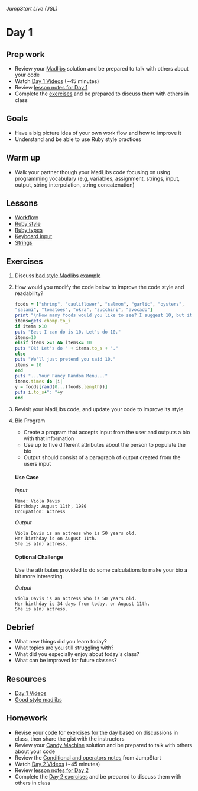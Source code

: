 _JumpStart Live (JSL)_
# Day 1

## Prep work
* Review your [Madlibs](https://github.com/Ada-Developers-Academy/jump-start/tree/master/learning-to-code/grammar#activities) solution and be prepared to talk with others about your code
* Watch [Day 1 Videos](https://adaacademy.hosted.panopto.com/Panopto/Pages/Sessions/List.aspx?folderID=66c9e5fc-8a11-4db2-b0fe-ebc516d45071) (~45 minutes)
* Review [lesson notes for Day 1](#lessons)
* Complete the [exercises](#exercises) and be prepared to discuss them with others in class

## Goals
* Have a big picture idea of your own work flow and how to improve it
* Understand and be able to use Ruby style practices

## Warm up
* Walk your partner though your MadLibs code focusing on using programming vocabulary (e.g, variables, assignment, strings, input, output, string interpolation, string concatenation)

## Lessons
* [Workflow](workflow.md)
* [Ruby style](style.md)
* [Ruby types](ruby_types.md)
* [Keyboard input](keyboard_input.md)
* [Strings](strings.md)

## Exercises
1. Discuss [bad style Madlibs example](code/bad_style_madlibs.rb)

1. How would you modify the code below to improve the code style and readability?

    ```ruby
    foods = ["shrimp", "cauliflower", "salmon", "garlic", "oysters",
    "salami", "tomatoes", "okra", "zucchini", "avocado"]
    print "\nHow many foods would you like to see? I suggest 10, but it's up to you. "
    items=gets.chomp.to_i
    if items >10
    puts "Best I can do is 10. Let's do 10."
    items=10
    elsif items >=1 && items<= 10
    puts "Ok! Let's do " + items.to_s + "."
    else
    puts "We'll just pretend you said 10."
    items = 10
    end
    puts "...Your Fancy Random Menu..."
    items.times do |i|
    y = foods[rand(0...(foods.length))]
    puts i.to_s+": "+y
    end
    ```

1. Revisit your MadLibs code, and update your code to improve its style

1. Bio Program
    * Create a program that accepts input from the user and outputs a bio with that information
    * Use up to five different attributes about the person to populate the bio
    * Output should consist of a paragraph of output created from the users input

    #### Use Case
    _Input_
    ```
    Name: Viola Davis
    Birthday: August 11th, 1980
    Occupation: Actress
    ```

    _Output_
    ```
    Viola Davis is an actress who is 50 years old.
    Her birthday is on August 11th.
    She is a(n) actress.
    ```

    #### Optional Challenge
    Use the attributes provided to do some calculations to make your bio a bit more interesting.

    _Output_
    ```
    Viola Davis is an actress who is 50 years old.
    Her birthday is 34 days from today, on August 11th.
    She is a(n) actress.
    ```

## Debrief
* What new things did you learn today?
* What topics are you still struggling with?
* What did you especially enjoy about today's class?
* What can be improved for future classes?

## Resources
* [Day 1 Videos](https://adaacademy.hosted.panopto.com/Panopto/Pages/Sessions/List.aspx?folderID=66c9e5fc-8a11-4db2-b0fe-ebc516d45071)
* [Good style madlibs](code/good_style_madlibs.rb)

## Homework
* Revise your code for exercises for the day based on discussions in class, then share the gist with the instructors
* Review your [Candy Machine](https://github.com/Ada-Developers-Academy/jump-start/tree/master/learning-to-code/programming-expressions#candy-machine-assignment) solution and be prepared to talk with others about your code
* Review the [Conditional and operators notes](https://github.com/Ada-Developers-Academy/jump-start/tree/master/learning-to-code/programming-expressions#notes) from JumpStart
* Watch [Day 2 Videos](https://adaacademy.hosted.panopto.com/Panopto/Pages/Sessions/List.aspx?folderID=43637773-8776-4592-977d-938f3fac6ef2) (~45 minutes)
* Review [lesson notes for Day 2](../day2/readme.md#lessons)
* Complete the [Day 2 exercises](../day2/readme.md#exercises) and be prepared to discuss them with others in class
